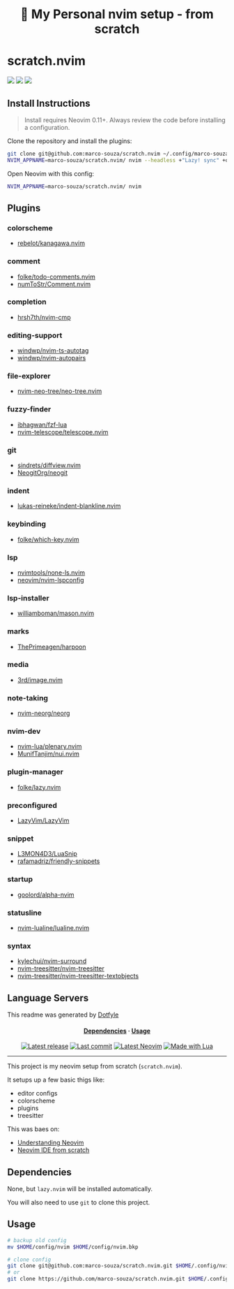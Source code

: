 <h1 align="center">🦙 My Personal nvim setup - from scratch</h1>

# scratch.nvim

<a href="https://dotfyle.com/marco-souza/scratchnvim"><img src="https://dotfyle.com/marco-souza/scratchnvim/badges/plugins?style=flat" /></a>
<a href="https://dotfyle.com/marco-souza/scratchnvim"><img src="https://dotfyle.com/marco-souza/scratchnvim/badges/leaderkey?style=flat" /></a>
<a href="https://dotfyle.com/marco-souza/scratchnvim"><img src="https://dotfyle.com/marco-souza/scratchnvim/badges/plugin-manager?style=flat" /></a>


## Install Instructions

 > Install requires Neovim 0.11+. Always review the code before installing a configuration.

Clone the repository and install the plugins:

```sh
git clone git@github.com:marco-souza/scratch.nvim ~/.config/marco-souza/scratch.nvim
NVIM_APPNAME=marco-souza/scratch.nvim/ nvim --headless +"Lazy! sync" +qa
```

Open Neovim with this config:

```sh
NVIM_APPNAME=marco-souza/scratch.nvim/ nvim
```

## Plugins

### colorscheme

+ [rebelot/kanagawa.nvim](https://dotfyle.com/plugins/rebelot/kanagawa.nvim)
### comment

+ [folke/todo-comments.nvim](https://dotfyle.com/plugins/folke/todo-comments.nvim)
+ [numToStr/Comment.nvim](https://dotfyle.com/plugins/numToStr/Comment.nvim)
### completion

+ [hrsh7th/nvim-cmp](https://dotfyle.com/plugins/hrsh7th/nvim-cmp)
### editing-support

+ [windwp/nvim-ts-autotag](https://dotfyle.com/plugins/windwp/nvim-ts-autotag)
+ [windwp/nvim-autopairs](https://dotfyle.com/plugins/windwp/nvim-autopairs)
### file-explorer

+ [nvim-neo-tree/neo-tree.nvim](https://dotfyle.com/plugins/nvim-neo-tree/neo-tree.nvim)
### fuzzy-finder

+ [ibhagwan/fzf-lua](https://dotfyle.com/plugins/ibhagwan/fzf-lua)
+ [nvim-telescope/telescope.nvim](https://dotfyle.com/plugins/nvim-telescope/telescope.nvim)
### git

+ [sindrets/diffview.nvim](https://dotfyle.com/plugins/sindrets/diffview.nvim)
+ [NeogitOrg/neogit](https://dotfyle.com/plugins/NeogitOrg/neogit)
### indent

+ [lukas-reineke/indent-blankline.nvim](https://dotfyle.com/plugins/lukas-reineke/indent-blankline.nvim)
### keybinding

+ [folke/which-key.nvim](https://dotfyle.com/plugins/folke/which-key.nvim)
### lsp

+ [nvimtools/none-ls.nvim](https://dotfyle.com/plugins/nvimtools/none-ls.nvim)
+ [neovim/nvim-lspconfig](https://dotfyle.com/plugins/neovim/nvim-lspconfig)
### lsp-installer

+ [williamboman/mason.nvim](https://dotfyle.com/plugins/williamboman/mason.nvim)
### marks

+ [ThePrimeagen/harpoon](https://dotfyle.com/plugins/ThePrimeagen/harpoon)
### media

+ [3rd/image.nvim](https://dotfyle.com/plugins/3rd/image.nvim)
### note-taking

+ [nvim-neorg/neorg](https://dotfyle.com/plugins/nvim-neorg/neorg)
### nvim-dev

+ [nvim-lua/plenary.nvim](https://dotfyle.com/plugins/nvim-lua/plenary.nvim)
+ [MunifTanjim/nui.nvim](https://dotfyle.com/plugins/MunifTanjim/nui.nvim)
### plugin-manager

+ [folke/lazy.nvim](https://dotfyle.com/plugins/folke/lazy.nvim)
### preconfigured

+ [LazyVim/LazyVim](https://dotfyle.com/plugins/LazyVim/LazyVim)
### snippet

+ [L3MON4D3/LuaSnip](https://dotfyle.com/plugins/L3MON4D3/LuaSnip)
+ [rafamadriz/friendly-snippets](https://dotfyle.com/plugins/rafamadriz/friendly-snippets)
### startup

+ [goolord/alpha-nvim](https://dotfyle.com/plugins/goolord/alpha-nvim)
### statusline

+ [nvim-lualine/lualine.nvim](https://dotfyle.com/plugins/nvim-lualine/lualine.nvim)
### syntax

+ [kylechui/nvim-surround](https://dotfyle.com/plugins/kylechui/nvim-surround)
+ [nvim-treesitter/nvim-treesitter](https://dotfyle.com/plugins/nvim-treesitter/nvim-treesitter)
+ [nvim-treesitter/nvim-treesitter-textobjects](https://dotfyle.com/plugins/nvim-treesitter/nvim-treesitter-textobjects)
## Language Servers



 This readme was generated by [Dotfyle](https://dotfyle.com)

<div>
  <h4 align="center">
    <a href="#dependencies">Dependencies</a> ·
    <a href="#usage">Usage</a>
  </h4>
</div>
<div align="center">
  <a href="https://github.com/marco-souza/scratch.nvim/releases/latest"
    ><img
      alt="Latest release"
      src="https://img.shields.io/github/v/release/marco-souza/scratch.nvim?style=for-the-badge&logo=starship&logoColor=D9E0EE&labelColor=302D41&&color=d9b3ff&include_prerelease&sort=semver"
  /></a>
  <a href="https://github.com/marco-souza/scratch.nvim/pulse"
    ><img
      alt="Last commit"
      src="https://img.shields.io/github/last-commit/marco-souza/scratch.nvim?style=for-the-badge&logo=github&logoColor=D9E0EE&labelColor=302D41&color=9fdf9f"
  /></a>
  <a href="https://github.com/neovim/neovim/releases/latest"
    ><img
      alt="Latest Neovim"
      src="https://img.shields.io/github/v/release/neovim/neovim?style=for-the-badge&logo=neovim&logoColor=D9E0EE&label=Neovim&labelColor=302D41&color=99d6ff&sort=semver"
  /></a>
  <a href="http://www.lua.org/"
    ><img
      alt="Made with Lua"
      src="https://img.shields.io/badge/Built%20with%20Lua-grey?style=for-the-badge&logo=lua&logoColor=D9E0EE&label=Lua&labelColor=302D41&color=b3b3ff"
  /></a>
</div>
<hr />

This project is my neovim setup from scratch (`scratch.nvim`).

It setups up a few basic thigs like:
- editor configs
- colorscheme
- plugins
- treesitter

This was baes on:
- [Understanding Neovim](https://www.youtube.com/watch?v=87AXw9Quy9U&list=PLx2ksyallYzW4WNYHD9xOFrPRYGlntAft)
- [Neovim IDE from scratch](https://www.youtube.com/watch?v=ctH-a-1eUME&list=PLhoH5vyxr6Qq41NFL4GvhFp-WLd5xzIzZ)

## Dependencies

None, but `lazy.nvim` will be installed automatically.

You will also need to use `git` to clone this project.

## Usage

```sh
# backup old config
mv $HOME/config/nvim $HOME/config/nvim.bkp

# clone config
git clone git@github.com:marco-souza/scratch.nvim.git $HOME/.config/nvim
# or
git clone https://github.com/marco-souza/scratch.nvim.git $HOME/.config/nvim
```

